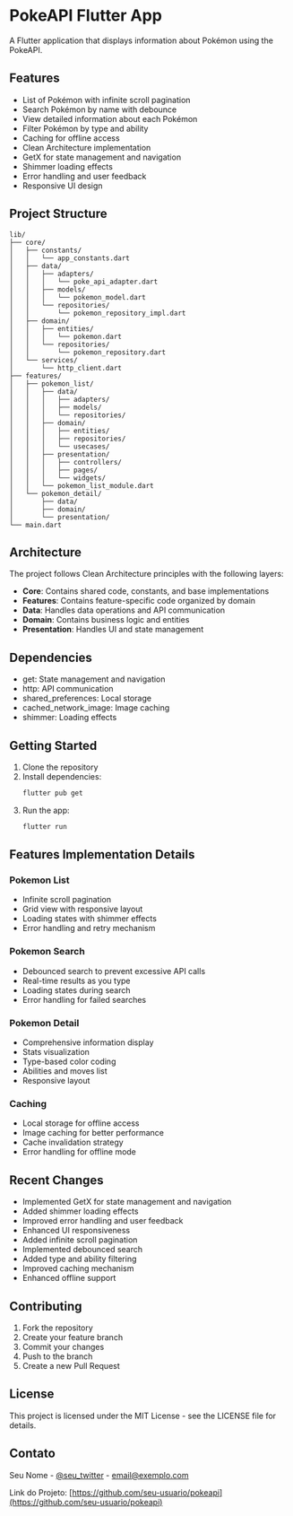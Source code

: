 # PokeAPI Flutter App

A Flutter application that displays information about Pokémon using the PokeAPI.

## Features

- List of Pokémon with infinite scroll pagination
- Search Pokémon by name with debounce
- View detailed information about each Pokémon
- Filter Pokémon by type and ability
- Caching for offline access
- Clean Architecture implementation
- GetX for state management and navigation
- Shimmer loading effects
- Error handling and user feedback
- Responsive UI design

## Project Structure

```
lib/
├── core/
│   ├── constants/
│   │   └── app_constants.dart
│   ├── data/
│   │   ├── adapters/
│   │   │   └── poke_api_adapter.dart
│   │   ├── models/
│   │   │   └── pokemon_model.dart
│   │   └── repositories/
│   │       └── pokemon_repository_impl.dart
│   ├── domain/
│   │   ├── entities/
│   │   │   └── pokemon.dart
│   │   └── repositories/
│   │       └── pokemon_repository.dart
│   └── services/
│       └── http_client.dart
├── features/
│   ├── pokemon_list/
│   │   ├── data/
│   │   │   ├── adapters/
│   │   │   ├── models/
│   │   │   └── repositories/
│   │   ├── domain/
│   │   │   ├── entities/
│   │   │   ├── repositories/
│   │   │   └── usecases/
│   │   ├── presentation/
│   │   │   ├── controllers/
│   │   │   ├── pages/
│   │   │   └── widgets/
│   │   └── pokemon_list_module.dart
│   └── pokemon_detail/
│       ├── data/
│       ├── domain/
│       └── presentation/
└── main.dart
```

## Architecture

The project follows Clean Architecture principles with the following layers:

- **Core**: Contains shared code, constants, and base implementations
- **Features**: Contains feature-specific code organized by domain
- **Data**: Handles data operations and API communication
- **Domain**: Contains business logic and entities
- **Presentation**: Handles UI and state management

## Dependencies

- get: State management and navigation
- http: API communication
- shared_preferences: Local storage
- cached_network_image: Image caching
- shimmer: Loading effects

## Getting Started

1. Clone the repository
2. Install dependencies:
   ```bash
   flutter pub get
   ```
3. Run the app:
   ```bash
   flutter run
   ```

## Features Implementation Details

### Pokemon List

- Infinite scroll pagination
- Grid view with responsive layout
- Loading states with shimmer effects
- Error handling and retry mechanism

### Pokemon Search

- Debounced search to prevent excessive API calls
- Real-time results as you type
- Loading states during search
- Error handling for failed searches

### Pokemon Detail

- Comprehensive information display
- Stats visualization
- Type-based color coding
- Abilities and moves list
- Responsive layout

### Caching

- Local storage for offline access
- Image caching for better performance
- Cache invalidation strategy
- Error handling for offline mode

## Recent Changes

- Implemented GetX for state management and navigation
- Added shimmer loading effects
- Improved error handling and user feedback
- Enhanced UI responsiveness
- Added infinite scroll pagination
- Implemented debounced search
- Added type and ability filtering
- Improved caching mechanism
- Enhanced offline support

## Contributing

1. Fork the repository
2. Create your feature branch
3. Commit your changes
4. Push to the branch
5. Create a new Pull Request

## License

This project is licensed under the MIT License - see the LICENSE file for details.

## Contato

Seu Nome - [@seu_twitter](https://twitter.com/seu_twitter) - email@exemplo.com

Link do Projeto: [https://github.com/seu-usuario/pokeapi](https://github.com/seu-usuario/pokeapi)
